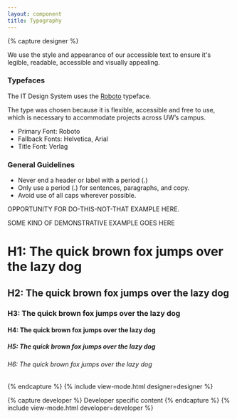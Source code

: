 ```yaml
---
layout: component
title: Typography
---
```


{% capture designer %}

We use the style and appearance of our accessible text to ensure it's legible,
readable, accessible and visually appealing.

### Typefaces

The IT Design System uses the [Roboto][] typeface.

The type was chosen
because it is flexible, accessible and free to use, which is necessary to
accommodate projects across UW’s campus.

- Primary Font: Roboto
- Fallback Fonts: Helvetica, Arial
- Title Font: Verlag

### General Guidelines

- Never end a header or label with a period (.)
- Only use a period (.) for sentences, paragraphs, and copy.
- Avoid use of all caps wherever possible.

OPPORTUNITY FOR DO-THIS-NOT-THAT EXAMPLE HERE.

SOME KIND OF DEMONSTRATIVE EXAMPLE GOES HERE

<h1>H1: The quick brown fox jumps over the lazy dog</h1>
<h2>H2: The quick brown fox jumps over the lazy dog</h2>
<h3>H3: The quick brown fox jumps over the lazy dog</h3>
<h4>H4: The quick brown fox jumps over the lazy dog</h4>
<h5>H5: The quick brown fox jumps over the lazy dog</h5>
<h6>H6: The quick brown fox jumps over the lazy dog</h6>

{% endcapture %}
{% include view-mode.html designer=designer %}

{% capture developer %}
Developer specific content
{% endcapture %}
{% include view-mode.html developer=developer %}

[Roboto]: https://fonts.google.com/specimen/Roboto
